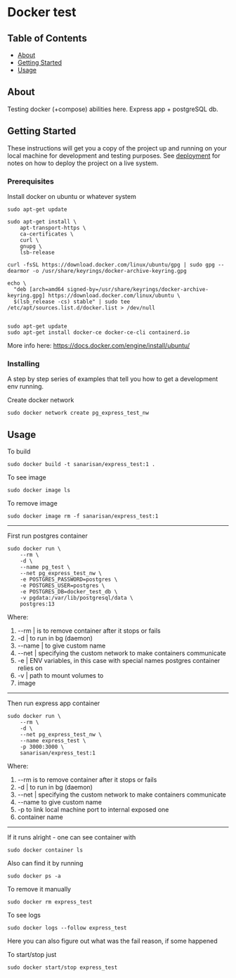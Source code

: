 # Docker test

## Table of Contents

- [About](#about)
- [Getting Started](#getting_started)
- [Usage](#usage)

## About <a name = "about"></a>

Testing docker (+compose) abilities here.
Express app + postgreSQL db.

## Getting Started <a name = "getting_started"></a>

These instructions will get you a copy of the project up and running on your local machine for development and testing purposes. See [deployment](#deployment) for notes on how to deploy the project on a live system.

### Prerequisites

Install docker on ubuntu or whatever system

```
sudo apt-get update

sudo apt-get install \
    apt-transport-https \
    ca-certificates \
    curl \
    gnupg \
    lsb-release

curl -fsSL https://download.docker.com/linux/ubuntu/gpg | sudo gpg --dearmor -o /usr/share/keyrings/docker-archive-keyring.gpg

echo \
  "deb [arch=amd64 signed-by=/usr/share/keyrings/docker-archive-keyring.gpg] https://download.docker.com/linux/ubuntu \
  $(lsb_release -cs) stable" | sudo tee /etc/apt/sources.list.d/docker.list > /dev/null


sudo apt-get update
sudo apt-get install docker-ce docker-ce-cli containerd.io
```

More info here: https://docs.docker.com/engine/install/ubuntu/

### Installing

A step by step series of examples that tell you how to get a development env running.

Create docker network
```
sudo docker network create pg_express_test_nw
```

## Usage <a name = "usage"></a>

To build
```
sudo docker build -t sanarisan/express_test:1 .
```

To see image
```
sudo docker image ls
```

To remove image
```
sudo docker image rm -f sanarisan/express_test:1
```

---

First run postgres container
```
sudo docker run \
    --rm \
	-d \
	--name pg_test \
	--net pg_express_test_nw \
	-e POSTGRES_PASSWORD=postgres \
	-e POSTGRES_USER=postgres \
	-e POSTGRES_DB=docker_test_db \
	-v pgdata:/var/lib/postgresql/data \
	postgres:13
```
Where:

1. --rm | is to remove container after it stops or fails
2. -d | to run in bg (daemon)
3. --name | to give custom name
4. --net | specifying the custom network to make containers communicate
5. -e | ENV variables, in this case with special names postgres container relies on
6. -v | path to mount volumes to
7. image

---

Then run express app container
```
sudo docker run \
    --rm \
    -d \
    --net pg_express_test_nw \
    --name express_test \
    -p 3000:3000 \
    sanarisan/express_test:1
```

Where:

1. --rm is to remove container after it stops or fails
2. -d | to run in bg (daemon)
3. --net | specifying the custom network to make containers communicate
4. --name to give custom name
5. -p to link local machine port to internal exposed one
6. container name

---

If it runs alright - one can see container with 
```
sudo docker container ls
```

Also can find it by running
```
sudo docker ps -a
```

To remove it manually
```
sudo docker rm express_test
```

To see logs
```
sudo docker logs --follow express_test
```
Here you can also figure out what was the fail reason, if some happened


To start/stop just
```
sudo docker start/stop express_test
```